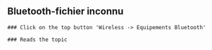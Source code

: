 ## Bluetooth-fichier inconnu
```
### Click on the top button 'Wireless -> Equipements Bluetooth'

### Reads the topic
```